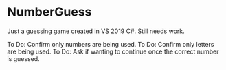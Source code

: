 # NumberGuess

Just a guessing game created in VS 2019 C#.
Still needs work.

To Do: Confirm only numbers are being used.
To Do: Confirm only letters are being used.
To Do: Ask if wanting to continue once the correct number is guessed.
